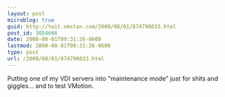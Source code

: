 ```yaml
---
layout: post
microblog: true
guid: http://twit.vmstan.com/2008/08/01/874798033.html
post_id: 3054666
date: 2008-08-01T09:31:26-0600
lastmod: 2008-08-01T09:31:26-0600
type: post
url: /2008/08/01/874798033.html
---
```

Putting one of my VDI servers into "maintenance mode" just for shits and giggles... and to test VMotion.
